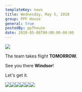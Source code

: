 ```yaml
---
templateKey: news
title: Wednesday, May 5, 2010
group: PPF House
general: true
postedBy: ppfhouse
date: 2010-05-06T00:00:00-04:00
---
```

[![](http://sphotos.ak.fbcdn.net/hphotos-ak-sjc1/hs506.snc3/26598_380358164122_503894122_3853650_6081069_n.jpg)](http://www.facebook.com/event.php?eid=111084682256020&ref=ts)

The team takes flight **TOMORROW.**

See you there **Windsor**!

Let's get it.

[![](http://www.ppfhouse.com/myspaceimages/tw1.jpg)](http://www.twitter.com/ppfhouse)[![](http://www.ppfhouse.com/myspaceimages/fb1.jpg)](http://www.facebook.com/ppfhouse)[![](http://www.ppfhouse.com/myspaceimages/tb1.jpg)](http://leo37.tumblr.com)[![](http://www.ppfhouse.com/myspaceimages/ms1.jpg)](http://www.myspace.com/ppfhouse)[![](http://www.ppfhouse.com/myspaceimages/yt1.jpg)](http://www.youtube.com/ppfhouse)[![](http://www.ppfhouse.com/myspaceimages/bc1.jpg)](http://ppfhouse.bandcamp.com)